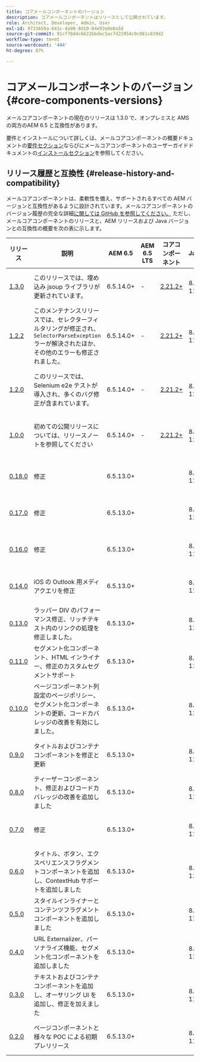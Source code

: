```yaml
---
title: コアメールコンポーネントのバージョン
description: コアメールコンポーネントはリリースとして公開されています。
role: Architect, Developer, Admin, User
exl-id: 9733659a-641c-4a98-8d10-84e93e0e0a5d
source-git-commit: 91cf78d4c6622bbdec5ac7d22954c9c081c839d2
workflow-type: tm+mt
source-wordcount: '444'
ht-degree: 87%

---
```



# コアメールコンポーネントのバージョン {#core-components-versions}

メールコアコンポーネントの現在のリリースは 1.3.0 で、オンプレミスと AMS の両方のAEM 6.5 と互換性があります。

要件とインストールについて詳しくは、メールコアコンポーネントの概要ドキュメントの[要件セクション](/help/email/introduction.md#requirements)ならびにメールコアコンポーネントのユーザーガイドドキュメントの[インストールセクション](/help/email/using.md#installing-the-email-core-components)を参照してください。

## リリース履歴と互換性 {#release-history-and-compatibility}

メールコアコンポーネントは、柔軟性を備え、サポートされるすべての AEM バージョンと互換性があるように設計されています。メールコアコンポーネントのバージョン履歴の完全な詳細[に関しては GitHub を参照してください。](https://github.com/adobe/aem-core-email-components/releases) ただし、メールコアコンポーネントのリリースと、AEM リリースおよび Java バージョンとの互換性の概要を次の表に示します。

| リリース | 説明 | AEM 6.5 | AEM 6.5 LTS | コアコンポーネント | Java | リリース日 |
|---|---|---|---|---|---|---|
| [1.3.0](https://github.com/adobe/aem-core-email-components/releases/tag/core.email.components.reactor-1.3.0) | このリリースでは、埋め込み jsoup ライブラリが更新されています。 | 6.5.14.0+ | - | [2.21.2+](/help/versions.md) | 8、11 | 2024 年 6 月 28 日（Pt） |
| [1.2.2](https://github.com/adobe/aem-core-email-components/releases/tag/core.email.components.reactor-1.2.2) | このメンテナンスリリースでは、セレクターフィルタリングが修正され、`SelectorParseException` ラーが解決されたほか、その他のエラーも修正されました。 | 6.5.14.0+ | - | [2.21.2+](/help/versions.md) | 8、11 | 2023 年 5 月 24 日（Pt） |
| [1.2.0](https://github.com/adobe/aem-core-email-components/releases/tag/core.email.components.reactor-1.2.0) | このリリースでは、Selenium e2e テストが導入され、多くのバグ修正が含まれています。 | 6.5.14.0+ | - | [2.21.2+](/help/versions.md) | 8、11 | 2022年11月29日（PT） |
| [1.0.0](https://github.com/adobe/aem-core-email-components/releases/tag/core.email.components.reactor-1.0.0) | 初めての公開リリースについては、リリースノートを参照してください | 6.5.14.0+ | - | [2.21.2+](/help/versions.md) | 8、11 | 2022年11月29日（PT） |
| [0.18.0](https://github.com/adobe/aem-core-email-components/releases/tag/v0.18.0) | 修正 | 6.5.13.0+ |  |  | 8、11 | 2022年9月30日（PT） |
| [0.17.0](https://github.com/adobe/aem-core-email-components/releases/tag/v0.17.0) | 修正 | 6.5.13.0+ |  |  | 8、11 | 2022年9月27日（PT） |
| [0.16.0](https://github.com/adobe/aem-core-email-components/releases/tag/v0.16.0) | 修正 | 6.5.13.0+ |  |  | 8、11 | 2022年9月14日（PT） |
| [0.14.0](https://github.com/adobe/aem-core-email-components/releases/tag/v0.14.0) | iOS の Outlook 用メディアクエリを修正 | 6.5.13.0+ |  |  | 8、11 | 2022年8月8日（PT） |
| [0.13.0](https://github.com/adobe/aem-core-email-components/releases/tag/v0.13.0) | ラッパー DIV のパフォーマンス修正、リッチテキスト内のリンクの処理を修正しました。 | 6.5.13.0+ |  |  | 8、11 | 2022年7月27日（PT） |
| [0.11.0](https://github.com/adobe/aem-core-email-components/releases/tag/v0.11.0) | セグメント化コンポーネント、HTML インライナー、修正のカスタムセグメントサポート | 6.5.13.0+ |  |  | 8、11 | 2022年7月6日（PT） |
| [0.10.0](https://github.com/adobe/aem-core-email-components/releases/tag/v0.10.0) | ページコンポーネント列設定のページポリシー、セグメント化コンポーネントの更新、コードカバレッジの改善を有効にしました。 | 6.5.13.0+ |  |  | 8、11 | 2022年6月15日（PT） |
| [0.9.0](https://github.com/adobe/aem-core-email-components/releases/tag/v0.9.0) | タイトルおよびコンテナコンポーネントを修正と更新 | 6.5.13.0+ |  |  | 8、11 | 2022年6月1日（PT） |
| [0.8.0](https://github.com/adobe/aem-core-email-components/releases/tag/v0.8.0) | ティーザーコンポーネント、修正およびコードカバレッジの改善を追加しました | 6.5.13.0+ |  |  | 8、11 | 2022年5月19日（PT） |
| [0.7.0](https://github.com/adobe/aem-core-email-components/releases/tag/v0.7.0) | 修正 | 6.5.13.0+ |  |  | 8、11 | 2022年5月4日（PT） |
| [0.6.0](https://github.com/adobe/aem-core-email-components/releases/tag/v0.6.0) | タイトル、ボタン、エクスペリエンスフラグメントコンポーネントを追加し、ContextHub サポートを追加しました | 6.5.13.0+ |  |  | 8、11 | 2022年4月20日（PT） |
| [0.5.0](https://github.com/adobe/aem-core-email-components/releases/tag/v0.5.0) | スタイルインライナーとコンテンツフラグメントコンポーネントを追加しました | 6.5.13.0+ |  |  | 8、11 | 2022年4月7日（PT） |
| [0.4.0](https://github.com/adobe/aem-core-email-components/releases/tag/v0.4.0) | URL Externalizer、パーソナライズ機能、セグメント化コンポーネントを追加しました | 6.5.13.0+ |  |  | 8、11 | 2022年3月23日（PT） |
| [0.3.0](https://github.com/adobe/aem-core-email-components/releases/tag/v0.3.0) | テキストおよびコンテナコンポーネントを追加し、オーサリング UI を追加し、修正を加えました | 6.5.13.0+ |  |  | 8、11 | 2022年3月9日（PT） |
| [0.2.0](https://github.com/adobe/aem-core-email-components/releases/tag/v0.2.0) | ページコンポーネントと様々な POC による初期プレリリース | 6.5.13.0+ |  |  | 8、11 | 2022年2月24日（PT） |

